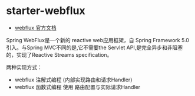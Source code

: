 # starter-webflux

- [webflux 官方文档](https://docs.spring.io/spring-framework/docs/current/reference/html/web-reactive.html)


Spring WebFlux是一个新的 reactive web应用框架，自 Spring Framework 5.0引入。与Spring MVC不同的是,它不需要the Servlet API,是完全异步和非阻塞的，实现了Reactive Streams specification。

两种实现方式：

- webflux 注解式编程 (内部实现路由和请求Handler)    
- webflux 函数式编程 使用 路由配置与实际请求Handler
